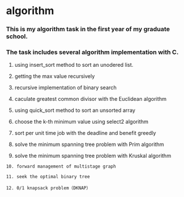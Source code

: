 # algorithm

### This is my algorithm task in the first year of my graduate school.

### The task includes several algorithm implementation with C.

   1. using insert_sort method to sort an unodered list.
   
   2. getting the max value recursively
   
   3. recursive implementation of binary search
   
   4. caculate greatest common divisor with the Euclidean algorithm
   
   5. using quick_sort method to sort an unsorted array
   
   6. choose the k-th minimum value using select2 algorithm
   
   7. sort per unit time job with the deadline and benefit greedly
   
   8. solve the minimum spanning tree problem with Prim algorithm
   
   9. solve the minimum spanning tree problem with Kruskal algorithm
   
    10. forward management of multistage graph
   
    11. seek the optimal binary tree
   
    12. 0/1 knapsack problem（DKNAP）
